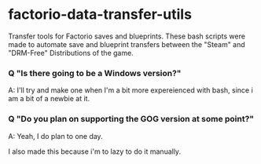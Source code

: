 # factorio-data-transfer-utils
Transfer tools for Factorio saves and blueprints.
These bash scripts were made to automate save and blueprint transfers between the "Steam" and "DRM-Free" Distributions of the game.
<h3>
Q "Is there going to be a Windows version?"
</h3>
A: I'll try and make one when I'm a bit more expereienced with bash, since i am a bit of a newbie at it.
<h3>
Q "Do you plan on supporting the GOG version at some point?"
</h3>

A: Yeah, I do plan to one day.


I also made this because i'm to lazy to do it manually.
